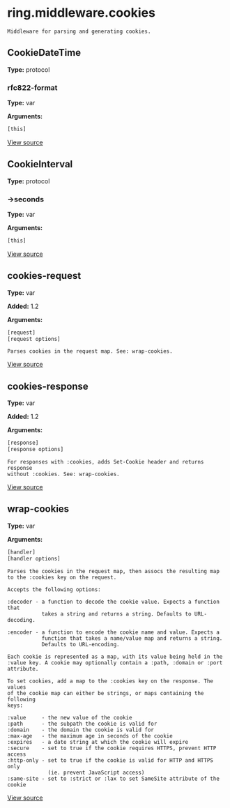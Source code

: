 # ring.middleware.cookies


```
Middleware for parsing and generating cookies.

```

## CookieDateTime
**Type:** protocol

### rfc822-format
**Type:** var



**Arguments:**
```clojure
[this]
```



[View source](#)
## CookieInterval
**Type:** protocol

### ->seconds
**Type:** var



**Arguments:**
```clojure
[this]
```



[View source](#)
## cookies-request
**Type:** var

**Added:** 1.2


**Arguments:**
```clojure
[request]
[request options]
```
```
Parses cookies in the request map. See: wrap-cookies.

```

[View source](http://github.com/ring-clojure/ring/blob/1.8.1/ring-core/src/ring/middleware/cookies.clj#L153)
## cookies-response
**Type:** var

**Added:** 1.2


**Arguments:**
```clojure
[response]
[response options]
```
```
For responses with :cookies, adds Set-Cookie header and returns response
without :cookies. See: wrap-cookies.
```

[View source](http://github.com/ring-clojure/ring/blob/1.8.1/ring-core/src/ring/middleware/cookies.clj#L164)
## wrap-cookies
**Type:** var



**Arguments:**
```clojure
[handler]
[handler options]
```
```
Parses the cookies in the request map, then assocs the resulting map
to the :cookies key on the request.

Accepts the following options:

:decoder - a function to decode the cookie value. Expects a function that
           takes a string and returns a string. Defaults to URL-decoding.

:encoder - a function to encode the cookie name and value. Expects a
           function that takes a name/value map and returns a string.
           Defaults to URL-encoding.

Each cookie is represented as a map, with its value being held in the
:value key. A cookie may optionally contain a :path, :domain or :port
attribute.

To set cookies, add a map to the :cookies key on the response. The values
of the cookie map can either be strings, or maps containing the following
keys:

:value     - the new value of the cookie
:path      - the subpath the cookie is valid for
:domain    - the domain the cookie is valid for
:max-age   - the maximum age in seconds of the cookie
:expires   - a date string at which the cookie will expire
:secure    - set to true if the cookie requires HTTPS, prevent HTTP access
:http-only - set to true if the cookie is valid for HTTP and HTTPS only
             (ie. prevent JavaScript access)
:same-site - set to :strict or :lax to set SameSite attribute of the cookie
```

[View source](http://github.com/ring-clojure/ring/blob/1.8.1/ring-core/src/ring/middleware/cookies.clj#L176)
